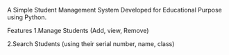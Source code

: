 A Simple Student Management System Developed for Educational Purpose using Python.

Features
1.Manage Students (Add, view, Remove)

2.Search Students (using their serial number, name, class)
